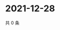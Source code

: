 # 2021-12-28

共 0 条

<!-- BEGIN WEIBO -->
<!-- 最后更新时间 Tue Dec 28 2021 06:09:12 GMT+0800 (China Standard Time) -->

<!-- END WEIBO -->
